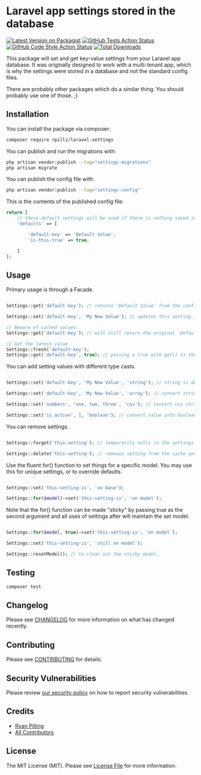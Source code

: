 # Laravel app settings stored in the database

[![Latest Version on Packagist](https://img.shields.io/packagist/v/rpillz/laravel-settings.svg?style=flat-square)](https://packagist.org/packages/rpillz/laravel-settings)
[![GitHub Tests Action Status](https://img.shields.io/github/workflow/status/rpillz/laravel-settings/run-tests?label=tests)](https://github.com/rpillz/laravel-settings/actions?query=workflow%3Arun-tests+branch%3Amain)
[![GitHub Code Style Action Status](https://img.shields.io/github/workflow/status/rpillz/laravel-settings/Check%20&%20fix%20styling?label=code%20style)](https://github.com/rpillz/laravel-settings/actions?query=workflow%3A"Check+%26+fix+styling"+branch%3Amain)
[![Total Downloads](https://img.shields.io/packagist/dt/rpillz/laravel-settings.svg?style=flat-square)](https://packagist.org/packages/rpillz/laravel-settings)

This package will set and get key-value settings from your Laravel app database. It was originally designed to work with a multi-tenant app, which is why the settings were stored in a database and not the standard config files.

There are probably other packages which do a similar thing. You should probably use one of those. ;)

## Installation

You can install the package via composer:

```bash
composer require rpillz/laravel-settings
```

You can publish and run the migrations with:

```bash
php artisan vendor:publish --tag="settings-migrations"
php artisan migrate
```

You can publish the config file with:
```bash
php artisan vendor:publish --tag="settings-config"
```

This is the contents of the published config file:

```php
return [
    // these default settings will be used if there is nothing saved in the database using the same key.
    'defaults' => [

        'default-key' => 'Default Value',
        'is-this-true' => true,

    ]
];
```

## Usage

Primary usage is through a Facade.

```php

Settings::get('default-key'); // returns 'Default Value' from the config file.

Settings::set('default-key', 'My New Value'); // updates this setting in the database.

// Beware of cached values
Settings::get('default-key'); // will still return the original 'Default Value'.

// Get the latest value
Settings::fresh('default-key');
Settings::get('default-key', true); // passing a true with get() is the same as fresh()


```

You can add setting values with different type casts.

```php

Settings::set('default-key', 'My New Value', 'string'); // string is default. What goes in is what comes out.

Settings::set('default-key', 'My New Value', 'array'); // convert string into single array value

Settings::set('numbers', 'one, two, three', 'csv'); // convert csv string into array

Settings::set('is_active', 1, 'boolean'); // convert value into boolean

```

You can remove settings.

```php

Settings::forget('this-setting'); // temporarily nulls in the settings cache (for current page load only)

Settings::delete('this-setting'); // removes setting from the cache and the database.

```

Use the fluent for() function to set things for a specific model. You may use this for unique settings, or to override defaults.

```php

Settings::set('this-setting-is', 'on base');

Settings::for($model)->set('this-setting-is', 'on model');

```

Note that the for() function can be made "sticky" by passing true as the second argument and all uses of settings after will maintain the set model.

```php

Settings::for($model, true)->set('this-setting-is', 'on model');

Settings::set('this-setting-is', 'still on model');

Settings::resetModel(); // to clear out the sticky model.

```

## Testing

```bash
composer test
```

## Changelog

Please see [CHANGELOG](CHANGELOG.md) for more information on what has changed recently.

## Contributing

Please see [CONTRIBUTING](.github/CONTRIBUTING.md) for details.

## Security Vulnerabilities

Please review [our security policy](../../security/policy) on how to report security vulnerabilities.

## Credits

- [Ryan Pilling](https://github.com/RPillz)
- [All Contributors](../../contributors)

## License

The MIT License (MIT). Please see [License File](LICENSE.md) for more information.
